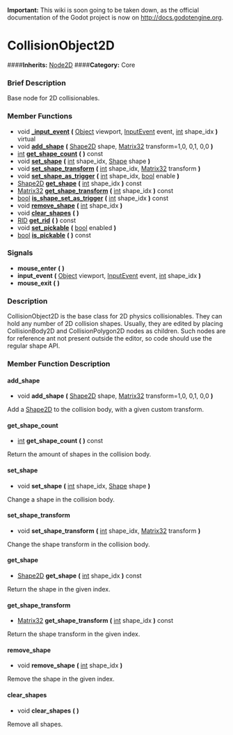**Important:** This wiki is soon going to be taken down, as the official documentation of the Godot project is now on http://docs.godotengine.org.

#  CollisionObject2D  
####**Inherits:** [Node2D](class_node2d)
####**Category:** Core

###  Brief Description  
Base node for 2D collisionables.

###  Member Functions 
  * void  **[&#95;input&#95;event](#_input_event)**  **(** [Object](class_object) viewport, [InputEvent](class_inputevent) event, [int](class_int) shape_idx  **)** virtual
  * void  **[add&#95;shape](#add_shape)**  **(** [Shape2D](class_shape2d) shape, [Matrix32](class_matrix32) transform=1,0, 0,1, 0,0  **)**
  * [int](class_int)  **[get&#95;shape&#95;count](#get_shape_count)**  **(** **)** const
  * void  **[set&#95;shape](#set_shape)**  **(** [int](class_int) shape_idx, [Shape](class_shape) shape  **)**
  * void  **[set&#95;shape&#95;transform](#set_shape_transform)**  **(** [int](class_int) shape_idx, [Matrix32](class_matrix32) transform  **)**
  * void  **[set&#95;shape&#95;as&#95;trigger](#set_shape_as_trigger)**  **(** [int](class_int) shape_idx, [bool](class_bool) enable  **)**
  * [Shape2D](class_shape2d)  **[get&#95;shape](#get_shape)**  **(** [int](class_int) shape_idx  **)** const
  * [Matrix32](class_matrix32)  **[get&#95;shape&#95;transform](#get_shape_transform)**  **(** [int](class_int) shape_idx  **)** const
  * [bool](class_bool)  **[is&#95;shape&#95;set&#95;as&#95;trigger](#is_shape_set_as_trigger)**  **(** [int](class_int) shape_idx  **)** const
  * void  **[remove&#95;shape](#remove_shape)**  **(** [int](class_int) shape_idx  **)**
  * void  **[clear&#95;shapes](#clear_shapes)**  **(** **)**
  * [RID](class_rid)  **[get&#95;rid](#get_rid)**  **(** **)** const
  * void  **[set&#95;pickable](#set_pickable)**  **(** [bool](class_bool) enabled  **)**
  * [bool](class_bool)  **[is&#95;pickable](#is_pickable)**  **(** **)** const

###  Signals  
  *  **mouse&#95;enter**  **(** **)**
  *  **input&#95;event**  **(** [Object](class_object) viewport, [InputEvent](class_inputevent) event, [int](class_int) shape_idx  **)**
  *  **mouse&#95;exit**  **(** **)**

###  Description  
CollisionObject2D is the base class for 2D physics collisionables. They can hold any number of 2D collision shapes. Usually, they are edited by placing CollisionBody2D and CollisionPolygon2D nodes as children. Such nodes are for reference ant not present outside the editor, so code should use the regular shape API.

###  Member Function Description  

#### <a name="add_shape">add_shape</a>
  * void  **add&#95;shape**  **(** [Shape2D](class_shape2d) shape, [Matrix32](class_matrix32) transform=1,0, 0,1, 0,0  **)**

Add a [Shape2D](class_shape2d) to the collision body, with a given custom transform.

#### <a name="get_shape_count">get_shape_count</a>
  * [int](class_int)  **get&#95;shape&#95;count**  **(** **)** const

Return the amount of shapes in the collision body.

#### <a name="set_shape">set_shape</a>
  * void  **set&#95;shape**  **(** [int](class_int) shape_idx, [Shape](class_shape) shape  **)**

Change a shape in the collision body.

#### <a name="set_shape_transform">set_shape_transform</a>
  * void  **set&#95;shape&#95;transform**  **(** [int](class_int) shape_idx, [Matrix32](class_matrix32) transform  **)**

Change the shape transform in the collision body.

#### <a name="get_shape">get_shape</a>
  * [Shape2D](class_shape2d)  **get&#95;shape**  **(** [int](class_int) shape_idx  **)** const

Return the shape in the given index.

#### <a name="get_shape_transform">get_shape_transform</a>
  * [Matrix32](class_matrix32)  **get&#95;shape&#95;transform**  **(** [int](class_int) shape_idx  **)** const

Return the shape transform in the given index.

#### <a name="remove_shape">remove_shape</a>
  * void  **remove&#95;shape**  **(** [int](class_int) shape_idx  **)**

Remove the shape in the given index.

#### <a name="clear_shapes">clear_shapes</a>
  * void  **clear&#95;shapes**  **(** **)**

Remove all shapes.
